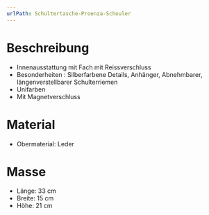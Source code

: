 ```yaml
---
urlPath: Schultertasche-Proenza-Schouler
---
```


# Beschreibung
- Innenausstattung mit Fach mit Reissverschluss
- Besonderheiten : Silberfarbene Details, Anhänger, Abnehmbarer, längenverstellbarer Schulterriemen
- Unifarben
- Mit Magnetverschluss

# Material
- Obermaterial: Leder

# Masse
- Länge: 33 cm
- Breite: 15 cm
- Höhe: 21 cm
